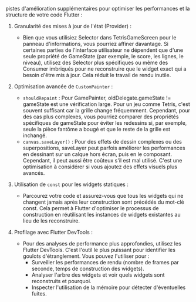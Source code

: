 pistes d'amélioration supplémentaires pour optimiser les performances et la structure de votre code Flutter :


   1. Granularité des mises à jour de l'état (Provider) :
       * Bien que vous utilisiez Selector dans TetrisGameScreen pour le panneau d'informations, vous pourriez affiner davantage. Si certaines parties de
         l'interface utilisateur ne dépendent que d'une seule propriété de GameState (par exemple, le score, les lignes, le niveau), utilisez des Selector plus
         spécifiques ou même des Consumer imbriqués pour ne reconstruire que le widget exact qui a besoin d'être mis à jour. Cela réduit le travail de rendu
         inutile.


   2. Optimisation avancée de `CustomPainter` :
       * `shouldRepaint` : Pour GamePainter, oldDelegate.gameState != gameState est une vérification large. Pour un jeu comme Tetris, c'est souvent suffisant car
         la grille change fréquemment. Cependant, pour des cas plus complexes, vous pourriez comparer des propriétés spécifiques de gameState pour éviter les
         redessins si, par exemple, seule la pièce fantôme a bougé et que le reste de la grille est inchangé.
       * `canvas.saveLayer()` : Pour des effets de dessin complexes ou des superpositions, saveLayer peut parfois améliorer les performances en dessinant sur un
         calque hors écran, puis en le composant. Cependant, il peut aussi être coûteux s'il est mal utilisé. C'est une optimisation à considérer si vous ajoutez
         des effets visuels plus avancés.


   3. Utilisation de `const` pour les widgets statiques :
       * Parcourez votre code et assurez-vous que tous les widgets qui ne changent jamais après leur construction sont précédés du mot-clé const. Cela permet à
         Flutter d'optimiser le processus de construction en réutilisant les instances de widgets existantes au lieu de les reconstruire.


   4. Profilage avec Flutter DevTools :
       * Pour des analyses de performance plus approfondies, utilisez les Flutter DevTools. C'est l'outil le plus puissant pour identifier les goulots
         d'étranglement. Vous pouvez l'utiliser pour :
           * Surveiller les performances de rendu (nombre de frames par seconde, temps de construction des widgets).
           * Analyser l'arbre des widgets et voir quels widgets sont reconstruits et pourquoi.
           * Inspecter l'utilisation de la mémoire pour détecter d'éventuelles fuites.

